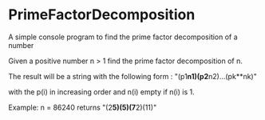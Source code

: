 # PrimeFactorDecomposition
A simple console program to find the prime factor decomposition of a number



Given a positive number n > 1 find the prime factor decomposition of n. 

The result will be a string with the following form :
"(p1**n1)(p2**n2)...(pk**nk)"

with the p(i) in increasing order and n(i) empty if n(i) is 1.

Example: n = 86240 returns "(2**5)(5)(7**2)(11)"
